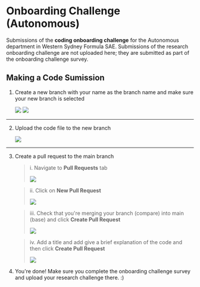 # Onboarding Challenge (Autonomous)
Submissions of the **coding onboarding challenge** for the Autonomous department in Western Sydney Formula SAE.
Submissions of the research onboarding challenge are not uploaded here; they are submitted as part of the onboarding challenge survey.

## Making a Code Sumission

1. Create a new branch with your name as the branch name and make sure your new branch is selected

    ![](https://lh3.googleusercontent.com/pw/AP1GczOH-TXDTiXTg9IJwVW0S443a2XCpF1snUaB-0qXF_4Q7pT8Ca_-ybA7D0bsOKphi2QgiONG5VeCTYdhScRlODp0z0hgyGglfMk0vD1XhDla68-4sS4=w2400)
    ![](https://lh3.googleusercontent.com/pw/AP1GczOWXxLcPhY30eG0J7MTBP7ALMud2CWOa_QWCwj3GFrOuWUOLZ7fgUDecpvVxFZsSWnD6iXHGe_OmBVq7TBkQ_Iq0oj92U6jD59taEwWGHDh54wDGtc=w2400)

---

2. Upload the code file to the new branch

    ![](https://lh3.googleusercontent.com/pw/AP1GczMyahFeadFxLMpXUxzYflA_bHXNz8_BRiKr1ks7UVcGNBZvG3GY_Xo3idE2jAvY9Xf8vNeRuU2xDCb2fsl5j8bWyk3AhvvU8_bsz7eIG9TJY55NRY8=w2400)

---

3. Create a pull request to the main branch

    > i. Navigate to **Pull Requests** tab
    >
    > ![](https://lh3.googleusercontent.com/pw/AP1GczPrRJpToWzamOW0ZrGk7b5V2w_0m85Nh1hSAeG5tRViDa2AWl-mTBegBntAmqIji0cSHOpwjDRCz5aZ53NMA5ZQpRjytTPX1U7iob0dNPqSfkCbWxY=w2400)
    
    > ii. Click on **New Pull Request**
    >
    > ![](https://lh3.googleusercontent.com/pw/AP1GczMaNJFQaoPgmWHFM3DpN8sx35wGnx7iJ5NxY4hEHEBWGAwPfWZnaWYNfRgXLHVRvxCZ6WGLePRiOd26RDFRxoVU_Dmx0nWJcCH08wf_li2wm14A2hI=w2400)
     
    > iii. Check that you're merging your branch (compare) into main (base) and click **Create Pull Request**
    >
    > ![](https://lh3.googleusercontent.com/pw/AP1GczNf1sTGxVtcV4DZJUhGRxD90hMUDLBzCnZIzIfPErKZfhS5zcZubMqaW8BmbmaI-JPk_zgTq78RKClc4Ejw4KCkp8T6X7SqM3V7LCtOJ1-Q-OGpvPI=w2400)

    > iv. Add a title and add give a brief explanation of the code and then click **Create Pull Request**
    >
    > ![](https://lh3.googleusercontent.com/pw/AP1GczPucUHs2gGPa3kYpfnUjez-pK17OjUNqUdmPddQUV9UmoCwff2U5B9iEkgOHkWp5fSCI1xzpOkLJXl8GgW-Fgj3Qkjm6JYj4GOTopQApgU1NnFK8uI=w2400)

4. You're done! Make sure you complete the onboarding challenge survey and upload your research challenge there. :)
